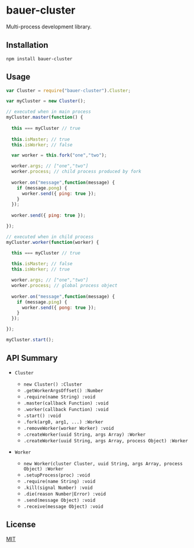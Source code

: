 # bauer-cluster

Multi-process development library.

## Installation

```
npm install bauer-cluster
```

## Usage

```js
var Cluster = require("bauer-cluster").Cluster;

var myCluster = new Cluster();

// executed when in main process
myCluster.master(function() {
  
  this === myCluster // true
  
  this.isMaster; // true
  this.isWorker; // false

  var worker = this.fork("one","two");

  worker.args; // ["one","two"]
  worker.process; // child process produced by fork
  
  worker.on("message",function(message) {
    if (message.pong) {
      worker.send({ ping: true });
    }
  });
  
  worker.send({ ping: true });

});

// executed when in child process
myCluster.worker(function(worker) {

  this === myCluster // true
  
  this.isMaster; // false
  this.isWorker; // true

  worker.args; // ["one","two"]
  worker.process; // global process object
  
  worker.on("message",function(message) {
    if (message.ping) {
      worker.send({ pong: true });
    }
  });

});

myCluster.start();
```

## API Summary

  * `Cluster`
    * `new Cluster() :Cluster`
    * `.getWorkerArgsOffset() :Number`
    * `.require(name String) :void`
    * `.master(callback Function) :void`
    * `.worker(callback Function) :void`
    * `.start() :void`
    * `.fork(arg0, arg1, ...) :Worker`
    * `.removeWorker(worker Worker) :void`
    * `.createWorker(uuid String, args Array) :Worker`
    * `.createWorker(uuid String, args Array, process Object) :Worker`


  * `Worker`
    * `new Worker(cluster Cluster, uuid String, args Array, process Object) :Worker`
    * `.setupProcess(proc) :void`
    * `.require(name String) :void`
    * `.kill(signal Number) :void`
    * `.die(reason Number|Error) :void`
    * `.send(message Object) :void`
    * `.receive(message Object) :void`


## License

[MIT](./LICENSE)
